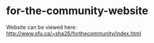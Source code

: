 # for-the-community-website

Website can be viewed here: http://www.sfu.ca/~sha26/forthecommunity/index.html
